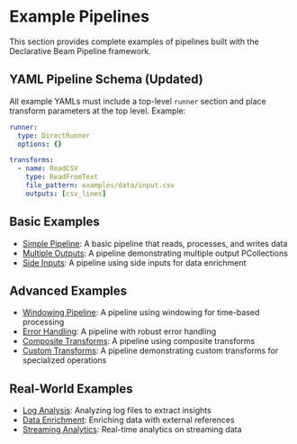 # Example Pipelines

This section provides complete examples of pipelines built with the Declarative Beam Pipeline framework.

## YAML Pipeline Schema (Updated)

All example YAMLs must include a top-level `runner` section and place transform parameters at the top level. Example:

```yaml
runner:
  type: DirectRunner
  options: {}

transforms:
  - name: ReadCSV
    type: ReadFromText
    file_pattern: examples/data/input.csv
    outputs: [csv_lines]
```

## Basic Examples

- [Simple Pipeline](simple_pipeline.md): A basic pipeline that reads, processes, and writes data
- [Multiple Outputs](multiple_outputs.md): A pipeline demonstrating multiple output PCollections
- [Side Inputs](side_inputs.md): A pipeline using side inputs for data enrichment

## Advanced Examples

- [Windowing Pipeline](windowing_pipeline.md): A pipeline using windowing for time-based processing
- [Error Handling](error_handling.md): A pipeline with robust error handling
- [Composite Transforms](composite_transforms.md): A pipeline using composite transforms
- [Custom Transforms](custom_transforms.md): A pipeline demonstrating custom transforms for specialized operations

## Real-World Examples

- [Log Analysis](log_analysis.md): Analyzing log files to extract insights
- [Data Enrichment](data_enrichment.md): Enriching data with external references
- [Streaming Analytics](streaming_analytics.md): Real-time analytics on streaming data
